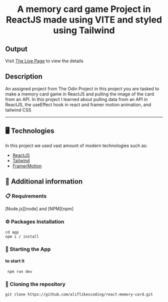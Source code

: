 <p align="center">
  <h1 align="center">A memory card game Project in ReactJS made using VITE and styled using Tailwind</h1>
</p>

## Output

Visit [The Live Page](https://memory-card-project-dusky.vercel.app/) to view the details

## Description

An assigned project from The Odin Project in this project you are tasked to make a memory card game in ReactJS and pulling the image of the card from an API. In this project I learned about pulling data from an API in ReactJS, the useEffect hook in react and framer motion animation, and tailwind CSS

---
## 🖥️ Technologies

In this project we used vast amount of modern technologies such as:

- [ReactJS](https://react.dev/)
- [Tailwind](https://tailwindcss.com/)
- [FramerMotion](https://www.framer.com/motion/)

## 📖 Additional information

### 📋 Requirements

[Node.js][node] and [NPM][npm]

### ⚙️ Packages Installation

```shell
cd app
npm i / install
```

### 🚀 Starting the App 

#### to start it

```shell
 npm run dev
```

### 🔗 Cloning the repository

```shell
git clone https://github.com/aliflikescoding/react-memory-card.git
```

